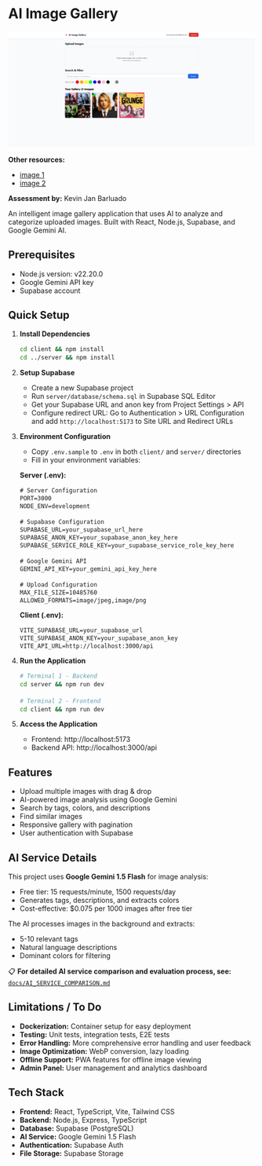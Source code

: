 # AI Image Gallery

![Main Application View](docs/images/main.png)

**Other resources:**
- [image 1](docs/images/image_1.png) 
- [image 2](docs/images/image_2.png)

**Assessment by:** Kevin Jan Barluado

An intelligent image gallery application that uses AI to analyze and categorize uploaded images. Built with React, Node.js, Supabase, and Google Gemini AI.

## Prerequisites

- Node.js version: v22.20.0
- Google Gemini API key
- Supabase account

## Quick Setup

1. **Install Dependencies**
   ```bash
   cd client && npm install
   cd ../server && npm install
   ```

2. **Setup Supabase**
   - Create a new Supabase project
   - Run `server/database/schema.sql` in Supabase SQL Editor
   - Get your Supabase URL and anon key from Project Settings > API
   - Configure redirect URL: Go to Authentication > URL Configuration and add `http://localhost:5173` to Site URL and Redirect URLs

3. **Environment Configuration**
   - Copy `.env.sample` to `.env` in both `client/` and `server/` directories
   - Fill in your environment variables:
   
   **Server (.env):**
   ```
   # Server Configuration
   PORT=3000
   NODE_ENV=development
   
   # Supabase Configuration
   SUPABASE_URL=your_supabase_url_here
   SUPABASE_ANON_KEY=your_supabase_anon_key_here
   SUPABASE_SERVICE_ROLE_KEY=your_supabase_service_role_key_here
   
   # Google Gemini API
   GEMINI_API_KEY=your_gemini_api_key_here
   
   # Upload Configuration
   MAX_FILE_SIZE=10485760
   ALLOWED_FORMATS=image/jpeg,image/png
   ```
   
   **Client (.env):**
   ```
   VITE_SUPABASE_URL=your_supabase_url
   VITE_SUPABASE_ANON_KEY=your_supabase_anon_key
   VITE_API_URL=http://localhost:3000/api
   ```

4. **Run the Application**
   ```bash
   # Terminal 1 - Backend
   cd server && npm run dev
   
   # Terminal 2 - Frontend
   cd client && npm run dev
   ```

5. **Access the Application**
   - Frontend: http://localhost:5173
   - Backend API: http://localhost:3000/api

## Features

- Upload multiple images with drag & drop
- AI-powered image analysis using Google Gemini
- Search by tags, colors, and descriptions
- Find similar images
- Responsive gallery with pagination
- User authentication with Supabase

## AI Service Details

This project uses **Google Gemini 1.5 Flash** for image analysis:
- Free tier: 15 requests/minute, 1500 requests/day
- Generates tags, descriptions, and extracts colors
- Cost-effective: $0.075 per 1000 images after free tier

The AI processes images in the background and extracts:
- 5-10 relevant tags
- Natural language descriptions
- Dominant colors for filtering

📋 **For detailed AI service comparison and evaluation process, see:** [`docs/AI_SERVICE_COMPARISON.md`](docs/AI_SERVICE_COMPARISON.md)

## Limitations / To Do

- **Dockerization:** Container setup for easy deployment
- **Testing:** Unit tests, integration tests, E2E tests
- **Error Handling:** More comprehensive error handling and user feedback
- **Image Optimization:** WebP conversion, lazy loading
- **Offline Support:** PWA features for offline image viewing
- **Admin Panel:** User management and analytics dashboard

## Tech Stack

- **Frontend:** React, TypeScript, Vite, Tailwind CSS
- **Backend:** Node.js, Express, TypeScript
- **Database:** Supabase (PostgreSQL)
- **AI Service:** Google Gemini 1.5 Flash
- **Authentication:** Supabase Auth
- **File Storage:** Supabase Storage
